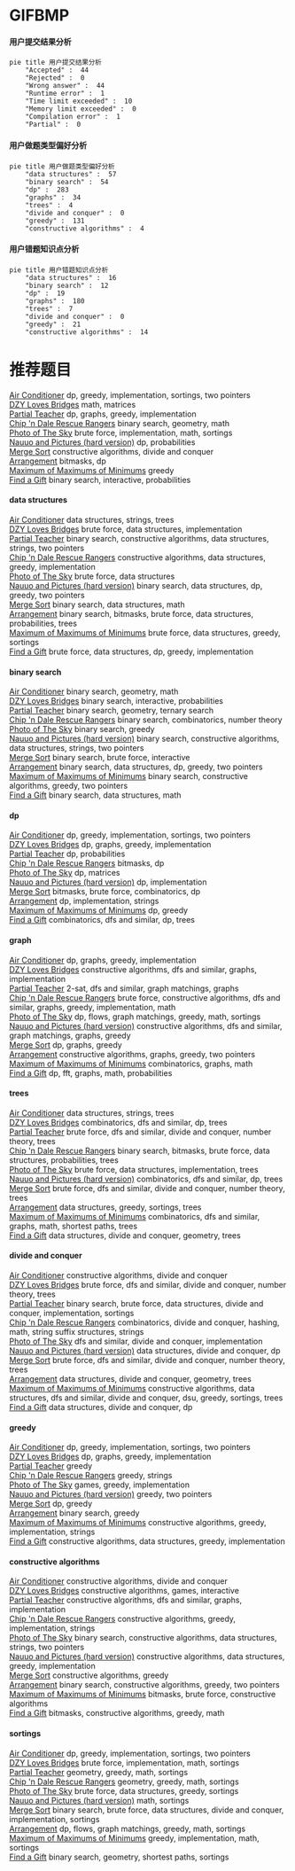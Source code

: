 # GIFBMP
<!-- tabs:start -->
#### **用户提交结果分析**

```mermaid
pie title 用户提交结果分析
    "Accepted" :  44
    "Rejected" :  0
    "Wrong answer" :  44
    "Runtime error" :  1
    "Time limit exceeded" :  10
    "Memory limit exceeded" :  0
    "Compilation error" :  1
    "Partial" :  0
```
#### **用户做题类型偏好分析**

```mermaid
pie title 用户做题类型偏好分析
    "data structures" :  57
    "binary search" :  54
    "dp" :  283
    "graphs" :  34
    "trees" :  4
    "divide and conquer" :  0
    "greedy" :  131
    "constructive algorithms" :  4
```
#### **用户错题知识点分析**

```mermaid
pie title 用户错题知识点分析
    "data structures" :  16
    "binary search" :  12
    "dp" :  19
    "graphs" :  180
    "trees" :  7
    "divide and conquer" :  0
    "greedy" :  21
    "constructive algorithms" :  14
```
<!-- tabs:end -->
# 推荐题目
[Air Conditioner](http://codeforces.com/problemset/problem/1304/C)		dp,
                        greedy,
                        implementation,
                        sortings,
                        two pointers		  
[DZY Loves Bridges](http://codeforces.com/problemset/problem/446/E)		math,
                        matrices		  
[Partial Teacher](http://codeforces.com/problemset/problem/67/A)		dp,
                        graphs,
                        greedy,
                        implementation		  
[Chip 'n Dale Rescue Rangers](https://codeforces.com/contest/591/problem/D)		binary search,
                        geometry,
                        math		  
[Photo of The Sky](https://codeforces.com/contest/1013/problem/C)		brute force,
                        implementation,
                        math,
                        sortings		  
[Nauuo and Pictures (hard version)](https://codeforces.com/contest/1173/problem/E2)		dp,
                        probabilities		  
[Merge Sort](http://codeforces.com/problemset/problem/873/D)		constructive algorithms,
                        divide and conquer		  
[Arrangement](http://codeforces.com/problemset/problem/107/C)		bitmasks,
                        dp		  
[Maximum of Maximums of Minimums](https://codeforces.com/contest/872/problem/B)		greedy		  
[Find a Gift](http://codeforces.com/problemset/problem/1354/G)		binary search,
                        interactive,
                        probabilities		  
<!-- tabs:start -->
#### **data structures**
[Air Conditioner](http://codeforces.com/problemset/problem/1045/J)		data structures,
                        strings,
                        trees		  
[DZY Loves Bridges](https://codeforces.com/contest/705/problem/C)		brute force,
                        data structures,
                        implementation		  
[Partial Teacher](https://codeforces.com/contest/1291/problem/D)		binary search,
                        constructive algorithms,
                        data structures,
                        strings,
                        two pointers		  
[Chip 'n Dale Rescue Rangers](http://codeforces.com/problemset/problem/1393/B)		constructive algorithms,
                        data structures,
                        greedy,
                        implementation		  
[Photo of The Sky](http://codeforces.com/problemset/problem/348/C)		brute force,
                        data structures		  
[Nauuo and Pictures (hard version)](http://codeforces.com/problemset/problem/1492/C)		binary search,
                        data structures,
                        dp,
                        greedy,
                        two pointers		  
[Merge Sort](http://codeforces.com/problemset/problem/1490/G)		binary search,
                        data structures,
                        math		  
[Arrangement](http://codeforces.com/problemset/problem/1479/D)		binary search,
                        bitmasks,
                        brute force,
                        data structures,
                        probabilities,
                        trees		  
[Maximum of Maximums of Minimums](http://codeforces.com/problemset/problem/1497/A)		brute force,
                        data structures,
                        greedy,
                        sortings		  
[Find a Gift](http://codeforces.com/problemset/problem/1491/C)		brute force,
                        data structures,
                        dp,
                        greedy,
                        implementation		  
#### **binary search**
[Air Conditioner](https://codeforces.com/contest/591/problem/D)		binary search,
                        geometry,
                        math		  
[DZY Loves Bridges](http://codeforces.com/problemset/problem/1354/G)		binary search,
                        interactive,
                        probabilities		  
[Partial Teacher](http://codeforces.com/problemset/problem/613/A)		binary search,
                        geometry,
                        ternary search		  
[Chip 'n Dale Rescue Rangers](http://codeforces.com/problemset/problem/1285/F)		binary search,
                        combinatorics,
                        number theory		  
[Photo of The Sky](http://codeforces.com/problemset/problem/505/E)		binary search,
                        greedy		  
[Nauuo and Pictures (hard version)](https://codeforces.com/contest/1291/problem/D)		binary search,
                        constructive algorithms,
                        data structures,
                        strings,
                        two pointers		  
[Merge Sort](http://codeforces.com/problemset/problem/1153/E)		binary search,
                        brute force,
                        interactive		  
[Arrangement](http://codeforces.com/problemset/problem/1492/C)		binary search,
                        data structures,
                        dp,
                        greedy,
                        two pointers		  
[Maximum of Maximums of Minimums](http://codeforces.com/problemset/problem/1463/D)		binary search,
                        constructive algorithms,
                        greedy,
                        two pointers		  
[Find a Gift](http://codeforces.com/problemset/problem/1490/G)		binary search,
                        data structures,
                        math		  
#### **dp**
[Air Conditioner](http://codeforces.com/problemset/problem/1304/C)		dp,
                        greedy,
                        implementation,
                        sortings,
                        two pointers		  
[DZY Loves Bridges](http://codeforces.com/problemset/problem/67/A)		dp,
                        graphs,
                        greedy,
                        implementation		  
[Partial Teacher](https://codeforces.com/contest/1173/problem/E2)		dp,
                        probabilities		  
[Chip 'n Dale Rescue Rangers](http://codeforces.com/problemset/problem/107/C)		bitmasks,
                        dp		  
[Photo of The Sky](http://codeforces.com/problemset/problem/498/E)		dp,
                        matrices		  
[Nauuo and Pictures (hard version)](https://codeforces.com/contest/1314/problem/B)		dp,
                        implementation		  
[Merge Sort](http://codeforces.com/problemset/problem/1245/F)		bitmasks,
                        brute force,
                        combinatorics,
                        dp		  
[Arrangement](http://codeforces.com/problemset/problem/666/A)		dp,
                        implementation,
                        strings		  
[Maximum of Maximums of Minimums](http://codeforces.com/problemset/problem/1469/B)		dp,
                        greedy		  
[Find a Gift](https://codeforces.com/contest/1173/problem/D)		combinatorics,
                        dfs and similar,
                        dp,
                        trees		  
#### **graph**
[Air Conditioner](http://codeforces.com/problemset/problem/67/A)		dp,
                        graphs,
                        greedy,
                        implementation		  
[DZY Loves Bridges](http://codeforces.com/problemset/problem/1316/D)		constructive algorithms,
                        dfs and similar,
                        graphs,
                        implementation		  
[Partial Teacher](http://codeforces.com/problemset/problem/1239/D)		2-sat,
                        dfs and similar,
                        graph matchings,
                        graphs		  
[Chip 'n Dale Rescue Rangers](http://codeforces.com/problemset/problem/1487/C)		brute force,
                        constructive algorithms,
                        dfs and similar,
                        graphs,
                        greedy,
                        implementation,
                        math		  
[Photo of The Sky](http://codeforces.com/problemset/problem/1437/C)		dp,
                        flows,
                        graph matchings,
                        greedy,
                        math,
                        sortings		  
[Nauuo and Pictures (hard version)](http://codeforces.com/problemset/problem/1470/D)		constructive algorithms,
                        dfs and similar,
                        graph matchings,
                        graphs,
                        greedy		  
[Merge Sort](http://codeforces.com/problemset/problem/1476/C)		dp,
                        graphs,
                        greedy		  
[Arrangement](http://codeforces.com/problemset/problem/1304/D)		constructive algorithms,
                        graphs,
                        greedy,
                        two pointers		  
[Maximum of Maximums of Minimums](http://codeforces.com/problemset/problem/1475/C)		combinatorics,
                        graphs,
                        math		  
[Find a Gift](http://codeforces.com/problemset/problem/553/E)		dp,
                        fft,
                        graphs,
                        math,
                        probabilities		  
#### **trees**
[Air Conditioner](http://codeforces.com/problemset/problem/1045/J)		data structures,
                        strings,
                        trees		  
[DZY Loves Bridges](https://codeforces.com/contest/1173/problem/D)		combinatorics,
                        dfs and similar,
                        dp,
                        trees		  
[Partial Teacher](http://codeforces.com/problemset/problem/1491/E)		brute force,
                        dfs and similar,
                        divide and conquer,
                        number theory,
                        trees		  
[Chip 'n Dale Rescue Rangers](http://codeforces.com/problemset/problem/1479/D)		binary search,
                        bitmasks,
                        brute force,
                        data structures,
                        probabilities,
                        trees		  
[Photo of The Sky](http://codeforces.com/problemset/problem/1511/C)		brute force,
                        data structures,
                        implementation,
                        trees		  
[Nauuo and Pictures (hard version)](http://codeforces.com/problemset/problem/1499/F)		combinatorics,
                        dfs and similar,
                        dp,
                        trees		  
[Merge Sort](http://codeforces.com/problemset/problem/1491/E)		brute force,
                        dfs and similar,
                        divide and conquer,
                        number theory,
                        trees		  
[Arrangement](http://codeforces.com/problemset/problem/1466/D)		data structures,
                        greedy,
                        sortings,
                        trees		  
[Maximum of Maximums of Minimums](http://codeforces.com/problemset/problem/1495/D)		combinatorics,
                        dfs and similar,
                        graphs,
                        math,
                        shortest paths,
                        trees		  
[Find a Gift](http://codeforces.com/problemset/problem/1303/G)		data structures,
                        divide and conquer,
                        geometry,
                        trees		  
#### **divide and conquer**
[Air Conditioner](http://codeforces.com/problemset/problem/873/D)		constructive algorithms,
                        divide and conquer		  
[DZY Loves Bridges](http://codeforces.com/problemset/problem/1491/E)		brute force,
                        dfs and similar,
                        divide and conquer,
                        number theory,
                        trees		  
[Partial Teacher](http://codeforces.com/problemset/problem/1461/D)		binary search,
                        brute force,
                        data structures,
                        divide and conquer,
                        implementation,
                        sortings		  
[Chip 'n Dale Rescue Rangers](http://codeforces.com/problemset/problem/1466/G)		combinatorics,
                        divide and conquer,
                        hashing,
                        math,
                        string suffix structures,
                        strings		  
[Photo of The Sky](http://codeforces.com/problemset/problem/1490/D)		dfs and similar,
                        divide and conquer,
                        implementation		  
[Nauuo and Pictures (hard version)](https://codeforces.com/contest/1483/problem/C)		data structures,
                        divide and conquer,
                        dp		  
[Merge Sort](http://codeforces.com/problemset/problem/1491/E)		brute force,
                        dfs and similar,
                        divide and conquer,
                        number theory,
                        trees		  
[Arrangement](http://codeforces.com/problemset/problem/1303/G)		data structures,
                        divide and conquer,
                        geometry,
                        trees		  
[Maximum of Maximums of Minimums](http://codeforces.com/problemset/problem/1494/D)		constructive algorithms,
                        data structures,
                        dfs and similar,
                        divide and conquer,
                        dsu,
                        greedy,
                        sortings,
                        trees		  
[Find a Gift](http://codeforces.com/problemset/problem/1482/E)		data structures,
                        divide and conquer,
                        dp		  
#### **greedy**
[Air Conditioner](http://codeforces.com/problemset/problem/1304/C)		dp,
                        greedy,
                        implementation,
                        sortings,
                        two pointers		  
[DZY Loves Bridges](http://codeforces.com/problemset/problem/67/A)		dp,
                        graphs,
                        greedy,
                        implementation		  
[Partial Teacher](https://codeforces.com/contest/872/problem/B)		greedy		  
[Chip 'n Dale Rescue Rangers](http://codeforces.com/problemset/problem/1083/B)		greedy,
                        strings		  
[Photo of The Sky](http://codeforces.com/problemset/problem/1155/B)		games,
                        greedy,
                        implementation		  
[Nauuo and Pictures (hard version)](http://codeforces.com/problemset/problem/873/C)		greedy,
                        two pointers		  
[Merge Sort](http://codeforces.com/problemset/problem/1469/B)		dp,
                        greedy		  
[Arrangement](http://codeforces.com/problemset/problem/505/E)		binary search,
                        greedy		  
[Maximum of Maximums of Minimums](http://codeforces.com/problemset/problem/1268/A)		constructive algorithms,
                        greedy,
                        implementation,
                        strings		  
[Find a Gift](http://codeforces.com/problemset/problem/1393/B)		constructive algorithms,
                        data structures,
                        greedy,
                        implementation		  
#### **constructive algorithms**
[Air Conditioner](http://codeforces.com/problemset/problem/873/D)		constructive algorithms,
                        divide and conquer		  
[DZY Loves Bridges](http://codeforces.com/problemset/problem/1100/D)		constructive algorithms,
                        games,
                        interactive		  
[Partial Teacher](http://codeforces.com/problemset/problem/1316/D)		constructive algorithms,
                        dfs and similar,
                        graphs,
                        implementation		  
[Chip 'n Dale Rescue Rangers](http://codeforces.com/problemset/problem/1268/A)		constructive algorithms,
                        greedy,
                        implementation,
                        strings		  
[Photo of The Sky](https://codeforces.com/contest/1291/problem/D)		binary search,
                        constructive algorithms,
                        data structures,
                        strings,
                        two pointers		  
[Nauuo and Pictures (hard version)](http://codeforces.com/problemset/problem/1393/B)		constructive algorithms,
                        data structures,
                        greedy,
                        implementation		  
[Merge Sort](http://codeforces.com/problemset/problem/1493/A)		constructive algorithms,
                        greedy		  
[Arrangement](http://codeforces.com/problemset/problem/1463/D)		binary search,
                        constructive algorithms,
                        greedy,
                        two pointers		  
[Maximum of Maximums of Minimums](https://codeforces.com/contest/1456/problem/B)		bitmasks,
                        brute force,
                        constructive algorithms		  
[Find a Gift](http://codeforces.com/problemset/problem/1492/D)		bitmasks,
                        constructive algorithms,
                        greedy,
                        math		  
#### **sortings**
[Air Conditioner](http://codeforces.com/problemset/problem/1304/C)		dp,
                        greedy,
                        implementation,
                        sortings,
                        two pointers		  
[DZY Loves Bridges](https://codeforces.com/contest/1013/problem/C)		brute force,
                        implementation,
                        math,
                        sortings		  
[Partial Teacher](https://codeforces.com/contest/1496/problem/C)		geometry,
                        greedy,
                        math,
                        sortings		  
[Chip 'n Dale Rescue Rangers](http://codeforces.com/problemset/problem/1495/A)		geometry,
                        greedy,
                        math,
                        sortings		  
[Photo of The Sky](http://codeforces.com/problemset/problem/1497/A)		brute force,
                        data structures,
                        greedy,
                        sortings		  
[Nauuo and Pictures (hard version)](http://codeforces.com/problemset/problem/1427/A)		math,
                        sortings		  
[Merge Sort](http://codeforces.com/problemset/problem/1461/D)		binary search,
                        brute force,
                        data structures,
                        divide and conquer,
                        implementation,
                        sortings		  
[Arrangement](http://codeforces.com/problemset/problem/1437/C)		dp,
                        flows,
                        graph matchings,
                        greedy,
                        math,
                        sortings		  
[Maximum of Maximums of Minimums](http://codeforces.com/problemset/problem/1473/A)		greedy,
                        implementation,
                        math,
                        sortings		  
[Find a Gift](http://codeforces.com/problemset/problem/1486/B)		binary search,
                        geometry,
                        shortest paths,
                        sortings		  
<!-- tabs:end -->
